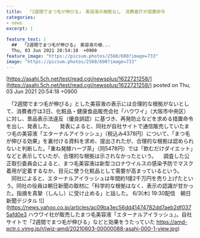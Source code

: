 ```yaml
---
title:  「2週間でまつ毛が伸びる」　美容液の根拠なし　消費者庁が措置命令 
categories:
- news
excerpt: |
  
feature_text: |
  ##  「2週間でまつ毛が伸びる」　美容液の根...
  Thu, 03 Jun 2021 20:54:18  +0900
feature_image: "https://picsum.photos/2560/600?image=733"
image: "https://picsum.photos/2560/600?image=733"
---
```


[https://asahi.5ch.net/test/read.cgi/newsplus/1622721258/](https://asahi.5ch.net/test/read.cgi/newsplus/1622721258/)
posted on Thu, 03 Jun 2021 20:54:18  +0900

<!--more-->

　「2週間でまつ毛が伸びる」とした美容液の表示には合理的な根拠がないとして、消費者庁は3日、化粧品・健康食品販売会社「ハウワイ」（大阪市中央区）に対し、景品表示法違反（優良誤認）に基づき、再発防止などを求める措置命令を出し、発表した。 　発表によると、同社が自社サイトで通信販売していたまつ毛の美容液「エターナルアイラッシュ」（税込み4378円）について、「まつ毛が伸びる効果」を裏付ける資料を求め、提出されたが、合理的な根拠は認められないと判断した。「重ね発酵ハーブ茶」（同5478円）では「飲むだけダイエット」などと表示していたが、合理的な根拠は示されなかったという。 　調査した公正取引委員会によると、まつ毛美容液は新型コロナウイルスの感染予防でマスク着用が定着するなか、目元に使う化粧品として需要が高まっているという。 　同社によると、エターナルアイラッシュは年間約1億2千万円を売り上げたという。同社の役員は朝日新聞の取材に「科学的な根拠はなく、表示の認識が甘かった。指摘を真摯（しんし）に受け止める」と話した。 6/3(木) 19:30配信　朝日新聞デジタル ![](https://news.yahoo.co.jp/articles/ac09ba3ec56dd41474782dd7aeb2df0375afd0e3 ハウワイ社が販売したまつ毛美容液「エターナルアイラッシュ」。自社サイトで「2週間でまつ毛が伸びる」などと効果をうたっていた https://amd-pctr.c.yimg.jp/r/iwiz-amd/20210603-00000088-asahi-000-1-view.jpg)
